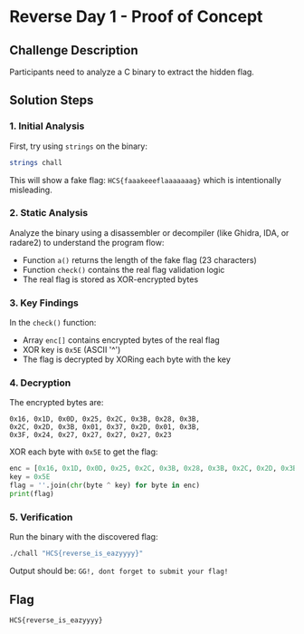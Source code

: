 # Reverse Day 1 - Proof of Concept

## Challenge Description

Participants need to analyze a C binary to extract the hidden flag.

## Solution Steps

### 1. Initial Analysis

First, try using `strings` on the binary:
```bash
strings chall
```

This will show a fake flag: `HCS{faaakeeeflaaaaaaag}` which is intentionally misleading.

### 2. Static Analysis

Analyze the binary using a disassembler or decompiler (like Ghidra, IDA, or radare2) to understand the program flow:

- Function `a()` returns the length of the fake flag (23 characters)
- Function `check()` contains the real flag validation logic
- The real flag is stored as XOR-encrypted bytes

### 3. Key Findings

In the `check()` function:
- Array `enc[]` contains encrypted bytes of the real flag
- XOR key is `0x5E` (ASCII '^')
- The flag is decrypted by XORing each byte with the key

### 4. Decryption

The encrypted bytes are:
```
0x16, 0x1D, 0x0D, 0x25, 0x2C, 0x3B, 0x28, 0x3B, 
0x2C, 0x2D, 0x3B, 0x01, 0x37, 0x2D, 0x01, 0x3B,
0x3F, 0x24, 0x27, 0x27, 0x27, 0x27, 0x23
```

XOR each byte with `0x5E` to get the flag:
```python
enc = [0x16, 0x1D, 0x0D, 0x25, 0x2C, 0x3B, 0x28, 0x3B, 0x2C, 0x2D, 0x3B, 0x01, 0x37, 0x2D, 0x01, 0x3B, 0x3F, 0x24, 0x27, 0x27, 0x27, 0x27, 0x23]
key = 0x5E
flag = ''.join(chr(byte ^ key) for byte in enc)
print(flag)
```

### 5. Verification

Run the binary with the discovered flag:
```bash
./chall "HCS{reverse_is_eazyyyy}"
```

Output should be: `GG!, dont forget to submit your flag!`

## Flag

`HCS{reverse_is_eazyyyy}`
